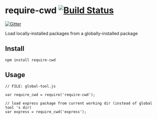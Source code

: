 require-cwd [![Build Status](https://travis-ci.org/damphat/require-cwd.png?branch=master)](https://travis-ci.org/damphat/require-cwd)
===========

[![Gitter](https://badges.gitter.im/Join%20Chat.svg)](https://gitter.im/damphat/require-cwd?utm_source=badge&utm_medium=badge&utm_campaign=pr-badge&utm_content=badge)

Load locally-installed packages from a globally-installed package

Install
-----------
```
npm install require-cwd
```

Usage
-----------
```
// FILE: global-tool.js

var require_cwd = require('require-cwd');

// load express package from current working dir (instead of global tool 's dir)
var express = require_cwd('express');

```
